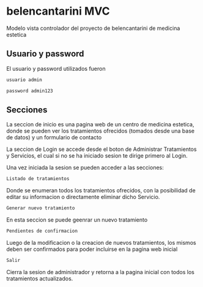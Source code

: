 
# belencantarini MVC

Modelo vista controlador del proyecto de belencantarini de medicina estetica

## Usuario y password

El usuario y password utilizados fueron

```bash
usuario admin
```

```bash
password admin123
```
## Secciones

La seccion de inicio es una pagina web de un centro de medicina estetica, donde se pueden ver los tratamientos ofrecidos (tomados desde una base de datos) y un formulario de contacto

La seccion de Login se accede desde el boton de Administrar Tratamientos y Servicios, el cual si no se ha iniciado sesion te dirige primero al Login.

Una vez iniciada la sesion se pueden acceder a las secciones:
```bash
Listado de tratamientos
```
Donde se enumeran todos los tratamientos ofrecidos, con la posibilidad de editar su informacion o directamente eliminar dicho Servicio.
```bash
Generar nuevo tratamiento
```
En esta seccion se puede geenrar un nuevo tratamiento 
```bash
Pendientes de confirmacion
```
Luego de la modificacion o la creacion de nuevos tratamientos, los mismos deben ser confirmados para poder incluirse en la pagina web inicial
```bash
Salir
```
Cierra la sesion de administrador y retorna a la pagina inicial con todos los tratamientos actualizados.
